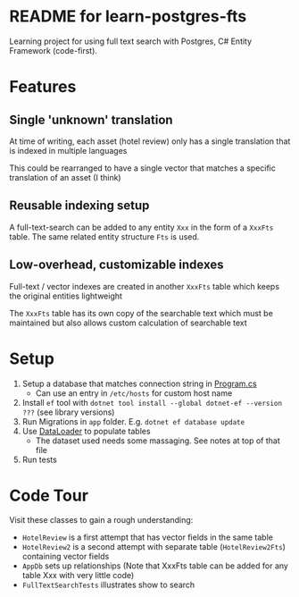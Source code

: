 README for learn-postgres-fts
=============================

Learning project for using full text search with Postgres, C# Entity Framework (code-first).

# Features
## Single 'unknown' translation
At time of writing, each asset (hotel review) only has a single translation that is indexed in multiple languages

This could be rearranged to have a single vector that matches a specific translation of an asset (I think)

## Reusable indexing setup
A full-text-search can be added to any entity `Xxx` in the form of a `XxxFts` table. The same related entity structure `Fts` is used.

## Low-overhead, customizable indexes
Full-text / vector indexes are created in another `XxxFts` table which keeps the original entities lightweight

The `XxxFts` table has its own copy of the searchable text which must be maintained but also allows custom calculation of searchable text

# Setup
1. Setup a database that matches connection string in [Program.cs](./app/Program.cs)
   - Can use an entry in `/etc/hosts` for custom host name
1. Install `ef` tool with `dotnet tool install --global dotnet-ef --version ???` (see library versions)
2. Run Migrations in `app` folder. E.g. `dotnet ef database update`
3. Use [DataLoader](./tests/Pkg/Util/DataLoader.cs) to populate tables
   - The dataset used needs some massaging. See notes at top of that file
5. Run tests

# Code Tour
Visit these classes to gain a rough understanding:
- `HotelReview` is a first attempt that has vector fields in the same table
- `HotelReview2` is a second attempt with separate table (`HotelReview2Fts`) containing vector fields
- `AppDb` sets up relationships (Note that XxxFts table can be added for any table Xxx with very little code)
- `FullTextSearchTests` illustrates show to search